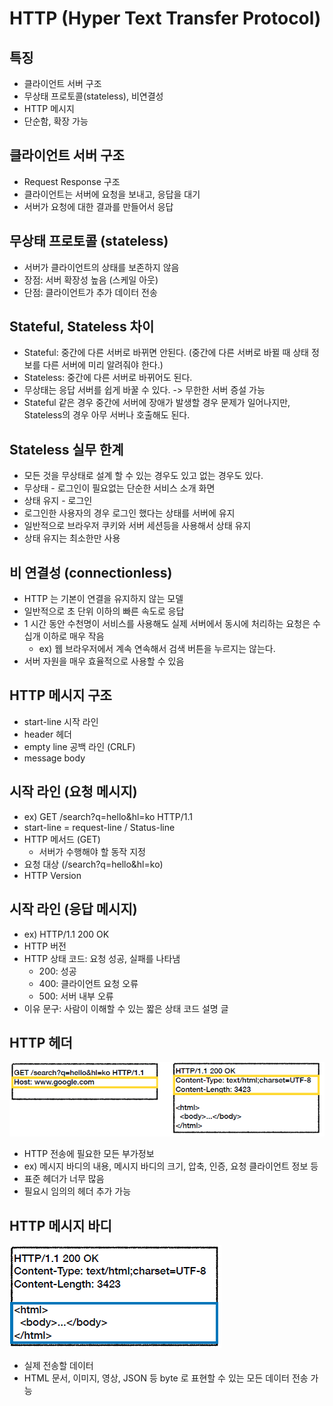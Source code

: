 # HTTP (Hyper Text Transfer Protocol)
## 특징
- 클라이언트 서버 구조
- 무상태 프로토콜(stateless), 비연결성
- HTTP 메시지
- 단순함, 확장 가능

## 클라이언트 서버 구조
- Request Response 구조
- 클라이언트는 서버에 요청을 보내고, 응답을 대기
- 서버가 요청에 대한 결과를 만들어서 응답

## 무상태 프로토콜 (stateless)
- 서버가 클라이언트의 상태를 보존하지 않음
- 장점: 서버 확장성 높음 (스케일 아웃)
- 단점: 클라이언트가 추가 데이터 전송

## Stateful, Stateless 차이
- Stateful: 중간에 다른 서버로 바뀌면 안된다. (중간에 다른 서버로 바뀔 때 상태 정보를 다른 서버에 미리 알려줘야 한다.)
- Stateless: 중간에 다른 서버로 바뀌어도 된다.
- 무상태는 응답 서버를 쉽게 바꿀 수 있다. -> 무한한 서버 증설 가능
- Stateful 같은 경우 중간에 서버에 장애가 발생할 경우 문제가 일어나지만, Stateless의 경우 아무 서버나 호출해도 된다.

## Stateless 실무 한계
- 모든 것을 무상태로 설계 할 수 있는 경우도 있고 없는 경우도 있다.
- 무상태 - 로그인이 필요없는 단순한 서비스 소개 화면
- 상태 유지 - 로그인
- 로그인한 사용자의 경우 로그인 했다는 상태를 서버에 유지
- 일반적으로 브라우저 쿠키와 서버 세션등을 사용해서 상태 유지
- 상태 유지는 최소한만 사용

## 비 연결성 (connectionless)
- HTTP 는 기본이 연결을 유지하지 않는 모델
- 일반적으로 초 단위 이하의 빠른 속도로 응답
- 1 시간 동안 수천명이 서비스를 사용해도 실제 서버에서 동시에 처리하는 요청은 수십개 이하로 매우 작음
  - ex) 웹 브라우저에서 계속 연속해서 검색 버튼을 누르지는 않는다.
- 서버 자원을 매우 효율적으로 사용할 수 있음

## HTTP 메시지 구조
- start-line 시작 라인
- header 헤더
- empty line 공백 라인 (CRLF)
- message body

## 시작 라인 (요청 메시지)
- ex) GET /search?q=hello&hl=ko HTTP/1.1
- start-line = request-line / Status-line
- HTTP 메서드 (GET)
  - 서버가 수행해야 할 동작 지정
- 요청 대상 (/search?q=hello&hl=ko)
- HTTP Version

## 시작 라인 (응답 메시지)
- ex) HTTP/1.1 200 OK
- HTTP 버전
- HTTP 상태 코드: 요청 성공, 실패를 나타냄
  - 200: 성공
  - 400: 클라이언트 요청 오류
  - 500: 서버 내부 오류
- 이유 문구: 사람이 이해할 수 있는 짧은 상태 코드 설명 글

## HTTP 헤더
![img.png](img.png)
- HTTP 전송에 필요한 모든 부가정보
- ex) 메시지 바디의 내용, 메시지 바디의 크기, 압축, 인증, 요청 클라이언트 정보 등
- 표준 헤더가 너무 많음
- 필요시 임의의 헤더 추가 가능

## HTTP 메시지 바디
![img_1.png](img_1.png)
- 실제 전송할 데이터
- HTML 문서, 이미지, 영상, JSON 등 byte 로 표현할 수 있는 모든 데이터 전송 가능